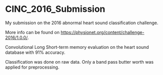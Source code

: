 # CINC_2016_Submission

My submission on the 2016 abnormal heart sound classification challenge.

More info can be found on https://physionet.org/content/challenge-2016/1.0.0/.

Convolutional Long Short-term memory evaluation on the heart sound database with 91% accuracy.

Classification was done on raw data. Only a band pass butter worth was applied for preprocessing.

